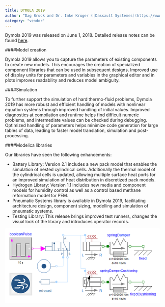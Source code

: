 ```yaml
---
title: DYMOLA 2019
author: "Dag Brück and Dr. Imke Krüger ([Dassault Systèmes](https://www.3ds.com/))"
category: "vendor"
---
```


Dymola 2019 was released on June 1, 2018. Detailed release notes can be found [here](https://www.3ds.com/fileadmin/PRODUCTS/CATIA/DYMOLA/PDF/Dymola-2019-highlights.pdf).

####Model creation

Dymola 2019 allows you to capture the parameters of existing components to create new models. This encourages the creation of specialized component libraries that can be used in subsequent designs.
Improved use of display units for parameters and variables in the graphical editor and in plots improves readability and reduces model ambiguity.

####Simulation

To further support the simulation of hard thermo-fluid problems, Dymola 2019 has more robust and efficient handling of models with nonlinear equation systems through improved handling of initial values. Improved diagnostics at compilation and runtime helps find difficult numeric problems, and intermediate values can be checked during debugging.
Optimized handling of parameters helps minimize code generation for large tables of data, leading to faster model translation, simulation and post-processing.

####Modelica libraries

Our libraries have seen the following enhancements: 

- Battery Library: Version 2.1 includes a new pack model that enables the simulation of nested cylindrical cells. Additionally the thermal model of the cylindrical cells is updated, allowing multiple surface heat ports for an improved simulation of heat distribution in discretized pack models.
- Hydrogen Library: Version 1.1 includes new media and component models for humidity control as well as a control based methane reformation model for PEM. 
- Pneumatic Systems library is available in Dymola 2019, facilitating architecture design, component sizing, modelling and simulation of pneumatic systems. 
- Testing Library: This release brings improved test runners, changes the visual look of the library and introduces operator records.

![](Dymola2019_pneumatic.png)


